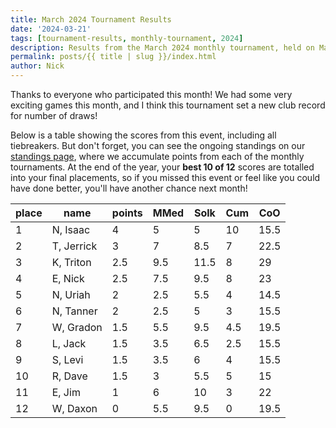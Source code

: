 ```yaml
---
title: March 2024 Tournament Results
date: '2024-03-21'
tags: [tournament-results, monthly-tournament, 2024]
description: Results from the March 2024 monthly tournament, held on March 19th 2024 in Breckenridge MN
permalink: posts/{{ title | slug }}/index.html
author: Nick
---
```


Thanks to everyone who participated this month! We had some very exciting games this month, and I think this tournament set a new club record for number of draws!

Below is a table showing the scores from this event, including all tiebreakers. But don't forget, you can see the ongoing standings on our [standings page](/standings), where we accumulate points from each of the monthly tournaments. At the end of the year, your **best 10 of 12** scores are totalled into your final placements, so if you missed this event or feel like you could have done better, you'll have another chance next month!

| place	| name	    | points  | MMed  | Solk  | Cum | CoO   |
| -----	| --------- | ------- | ----- | ----- | --- | ----- |
| 1 		| N, Isaac 	| 4 	    | 5 	  | 5 	  | 10 	| 15.5 	|
| 2 		| T, Jerrick| 3 	    | 7 	  | 8.5 	| 7 	| 22.5 	|
| 3 		| K, Triton	| 2.5 	  | 9.5 	| 11.5 	| 8 	| 29 	  |
| 4 		| E, Nick 	| 2.5 	  | 7.5 	| 9.5 	| 8 	| 23 	  |
| 5 		| N, Uriah 	| 2 	    | 2.5 	| 5.5 	| 4 	| 14.5 	|
| 6 		| N, Tanner	| 2 	    | 2.5 	| 5 	  | 3 	| 15.5 	|
| 7 		| W, Gradon	| 1.5 	  | 5.5 	| 9.5 	| 4.5	| 19.5 	|
| 8 		| L, Jack 	| 1.5 	  | 3.5 	| 6.5 	| 2.5	| 15.5 	|
| 9 		| S, Levi 	| 1.5 	  | 3.5 	| 6 	  | 4 	| 15.5 	|
| 10 		| R, Dave 	| 1.5 	  | 3 	  | 5.5 	| 5 	| 15 	  |
| 11 		| E, Jim 	  | 1 	    | 6 	  | 10 	  | 3 	| 22 	  |
| 12 		| W, Daxon 	| 0 	    | 5.5 	| 9.5 	| 0 	| 19.5 	|

